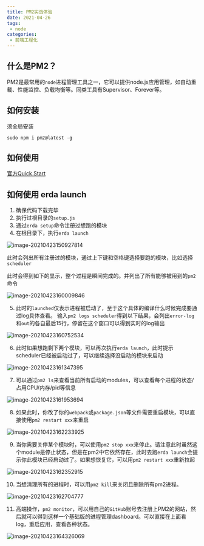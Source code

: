 ```yaml
---
title: PM2实战体验
date: 2021-04-26
tags:
 - node
categories:
 - 前端工程化
---
```


## 什么是PM2？

PM2是最常用的`node`进程管理工具之一，它可以提供node.js应用管理，如自动重载、性能监控、负载均衡等。同类工具有Supervisor、Forever等。

<!-- more -->

## 如何安装

须全局安装

```shell
sudo npm i pm2@latest -g
```

## 如何使用

[官方Quick Start](https://pm2.keymetrics.io/docs/usage/quick-start/)

## 如何使用 erda launch

1. 确保代码下载完毕
2. 执行过根目录的`setup.js`
3. 通过`erda setup`命令注册过想跑的模块
4. 在根目录下，执行`erda launch`

![image-20210423150927814](https://kuimo-markdown-pic.oss-cn-hangzhou.aliyuncs.com/image-20210423150927814.png)

此时会列出所有注册过的模块，通过上下键和空格键选择要跑的模块，比如选择`scheduler`

此时会得到如下的显示，整个过程是瞬间完成的。并列出了所有能够被用到的`pm2`命令

![image-20210423160009846](https://kuimo-markdown-pic.oss-cn-hangzhou.aliyuncs.com/image-20210423160009846.png)

5. 此时的`launched`仅表示进程被启动了，至于这个具体的编译什么时候完成要通过log具体查看。 输入`pm2 logs scheduler`得到以下结果，会列出`error-log`和`out`的各自最后15行，停留在这个窗口可以得到实时的log输出

![image-20210423160752534](https://kuimo-markdown-pic.oss-cn-hangzhou.aliyuncs.com/image-20210423160752534.png)

6. 此时如果想跑剩下两个模块，可以再次执行`erda launch`，此时提示scheduler已经被启动过了，可以继续选择没启动的模块来启动

![image-20210423161347395](https://kuimo-markdown-pic.oss-cn-hangzhou.aliyuncs.com/image-20210423161347395.png)

7. 可以通过`pm2 ls`来查看当前所有启动的modules，可以查看每个进程的状态/占用CPU/内存/pid等信息

![image-20210423161953694](https://kuimo-markdown-pic.oss-cn-hangzhou.aliyuncs.com/image-20210423161953694.png)

8. 如果此时，你改了你的`webpack`或`package.json`等文件需要重启模块，可以直接使用`pm2 restart xxx`来重启

![image-20210423162233925](https://kuimo-markdown-pic.oss-cn-hangzhou.aliyuncs.com/image-20210423162233925.png)

9. 当你需要关停某个模块时，可以使用`pm2 stop xxx`来停止。请注意此时虽然这个module是停止状态，但是在pm2中它依然存在，此时去跑`erda launch`会提示你此模块已经启动过了。如果想恢复它，可以用`pm2 restart xxx`重新拉起

![image-20210423162352915](https://kuimo-markdown-pic.oss-cn-hangzhou.aliyuncs.com/image-20210423162352915.png)

10. 当想清理所有的进程时，可以用`pm2 kill`来关闭且删除所有pm2进程。

![image-20210423162704777](https://kuimo-markdown-pic.oss-cn-hangzhou.aliyuncs.com/image-20210423162704777.png)

11. 高端操作，`pm2 monitor`，可以用自己的`GitHub`账号去注册上PM2的网站，然后就可以得到这样一个基础版的进程管理dashboard。可以直接在上面看log，重启应用，查看各种状态。

![image-20210423164326069](https://kuimo-markdown-pic.oss-cn-hangzhou.aliyuncs.com/image-20210423164326069.png)

